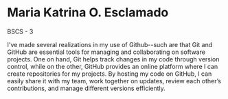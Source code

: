 # Maria Katrina O. Esclamado
BSCS - 3

I've made several realizations in my use of Github--such are that Git and GitHub are essential tools for managing and collaborating on software projects. One on hand, Git helps track changes in
my code through version control, while on the other, GitHub provides an online platform where I can create repositories for my projects. By hosting my code on GitHub, I can easily share it with my team, 
work together on updates, review each other’s contributions, and manage different versions efficiently.
